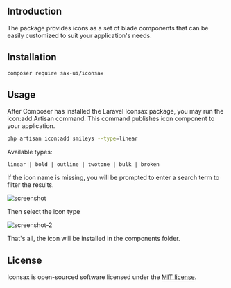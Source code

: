 ## Introduction

The package provides icons as a set of blade components that can be easily customized to suit your application's needs.

## Installation

```bash
composer require sax-ui/iconsax
```

## Usage

After Composer has installed the Laravel Iconsax package, you may run the icon:add Artisan command. This command publishes icon component to your application. 

```bash
php artisan icon:add smileys --type=linear
```

Available types: 

```
linear | bold | outline | twotone | bulk | broken
```

If the icon name is missing, you will be prompted to enter a search term to filter the results.

![screenshot](https://github.com/roma-nechaiev/iconsax/assets/98153123/5e1286ca-8c77-492b-b224-152f284f6e32)

Then select the icon type

![screenshot-2](https://github.com/roma-nechaiev/iconsax/assets/98153123/99466427-2114-4e02-99fb-b0fdfbf45d27)

That's all, the icon will be installed in the components folder.

## License

Iconsax is open-sourced software licensed under the [MIT license](LICENSE.md).
